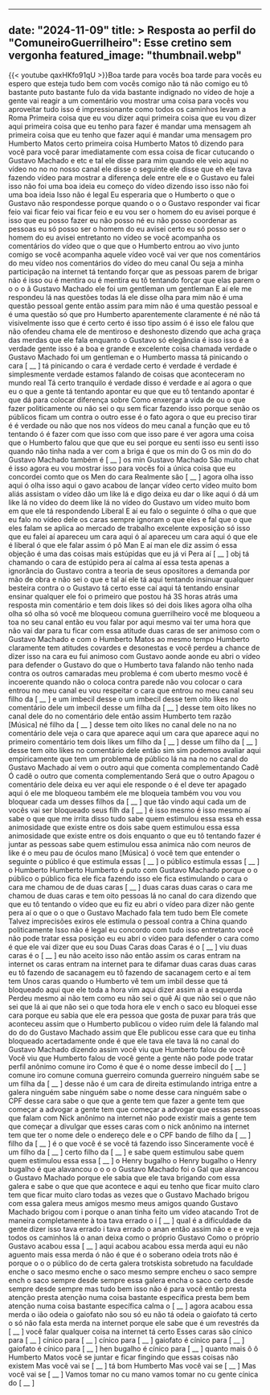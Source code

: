 
---
date: "2024-11-09"
title: > 
    Resposta ao perfil do "ComuneiroGuerrilheiro": Esse cretino sem vergonha
featured_image: "thumbnail.webp"
---
{{< youtube qaxHKfo91qU >}}Boa tarde para vocês boa tarde para
vocês eu espero que esteja tudo bem com
vocês comigo não tá não comigo eu tô
bastante puto bastante fulo da vida
bastante indignado no vídeo de hoje a
gente vai reagir a um comentário vou
mostrar uma coisa para vocês vou
aproveitar tudo isso é impressionante
como todos os caminhos levam a Roma
Primeira coisa que eu vou dizer aqui
primeira coisa que eu vou dizer aqui
primeira coisa que eu tenho para fazer é
mandar uma mensagem
ah primeira coisa que eu tenho que fazer
aqui é mandar uma mensagem pro Humberto
Matos certo primeira coisa Humberto
Matos tô dizendo para você para você
parar imediatamente com essa coisa de
ficar cutucando o Gustavo Machado e etc
e tal ele disse para mim quando ele veio
aqui no vídeo no no no nosso canal ele
disse o seguinte ele disse que eh ele
tava fazendo vídeo para mostrar a
diferença dele entre ele e o Gustavo eu
falei isso não foi uma boa ideia eu
começo do vídeo dizendo isso isso não
foi uma boa ideia Isso não é legal Eu
esperaria que o Humberto o que o Gustavo
não respondesse porque quando o o o
Gustavo responder vai ficar feio vai
ficar feio vai ficar feio e eu vou ser o
homem do eu avisei porque é isso que eu
posso fazer eu não posso né eu não posso
coordenar as pessoas eu só posso ser o
homem do eu avisei certo eu só posso ser
o homem do eu avisei entretanto no vídeo
se você acompanha os comentários do
vídeo que o que que o Humberto entrou ao
vivo junto comigo se você acompanha
aquele vídeo você vai ver que nos
comentários do meu vídeo nos comentários
do vídeo do meu canal Ou seja a minha
participação na internet tá tentando
forçar que as pessoas parem de brigar
não é isso ou é mentira ou é mentira eu
tô tentando forçar que elas parem o o o
o
ã Gustavo Machado ele foi um gentleman
um gentleman E aí ele me respondeu lá
nas questões todas lá ele disse olha
para mim não é uma questão pessoal gente
então assim para mim não é uma questão
pessoal e é uma questão só que pro
Humberto aparentemente claramente é né
não tá visivelmente isso que é
certo
certo é isso tipo assim ó é isso ele
falou que não ofendeu chama ele de
mentiroso e deshonesto dizendo que acha
graça das merdas que ele fala enquanto o
Gustavo só elegância é isso isso é a
verdade gente isso é a boa e grande e
excelente coisa chamada verdade o
Gustavo Machado foi um gentleman e o
Humberto massa tá pinicando o cara [ __ ]
tá pinicando o cara é verdade certo é
verdade é verdade é simplesmente verdade
estamos falando de coisas que
aconteceram no mundo real Tá
certo tranquilo é verdade
disso é verdade e aí agora o que eu o
que a gente tá tentando apontar eu que
que eu tô tentando apontar é que dá para
colocar diferença sobre Como enxergar a
vida de ou o que fazer politicamente ou
não sei o qu sem ficar fazendo isso
porque senão os públicos ficam um contra
o outro esse é o fato agora o que eu
preciso tirar é é verdade ou não que nos
nos vídeos do meu canal a função que eu
tô tentando ó é fazer com que isso com
que isso pare é ver
agora uma coisa que o Humberto falou que
que que eu sei porque eu senti isso eu
senti isso quando não tinha nada a ver
com a briga é que os min do G os min do
do Gustavo Machado também é [ __ ] os min
Gustavo Machado São muito chat é isso
agora eu vou mostrar isso para vocês foi
a única coisa que eu concordei comto que
os Men do cara Realmente são [ __ ] agora
olha isso aqui ó olha isso
aqui o gavo acabou de lançar vídeo certo
vídeo muito bom aliás assistam o vídeo
dão um like lá e digo deixa eu dar o
like aqui ó dá um like lá no vídeo do
deem like lá no vídeo do Gustavo um
vídeo muito bom em que ele tá
respondendo Liberal E aí eu falo o
seguinte ó olha o que que eu falo no
vídeo dele os caras sempre ignoram o que
eles
e fal que o que eles falam se aplica ao
mercado de trabalho excelente
exposição só isso que eu falei aí
apareceu um cara aqui ó aí apareceu um
cara aqui ó que ele é liberal ó que ele
falar assim ó pô Man E aí man ele diz
assim ó essa objeção é uma das coisas
mais estúpidas que eu já vi Pera aí
[ __ ] obj tá chamando o cara de estúpido
pera aí calma aí essa testa apenas a
ignorância do Gustavo contra a teoria de
seus opositores a demanda por mão de
obra e não sei o que e tal aí ele tá
aqui tentando insinuar qualquer besteira
contra o o Gustavo tá certo esse caí
aqui tá tentando ensinar ensinar
qualquer ele foi o primeiro que postou
há 3S horas atrás uma resposta min
comentário e tem dois likes só dei dois
likes agora olha olha olha
só olha
só você me bloqueou comuna guerrilheiro
você me bloqueou a toa no seu canal
então eu vou falar por aqui mesmo vai
ter uma hora que não vai dar para tu
ficar com essa atitude duas
caras de ser animoso com o Gustavo
Machado e com o Humberto Matos ao mesmo
tempo
Humberto claramente tem atitudes
covardes e desonestas e você perdeu a
chance de dizer isso na cara eu fui
animoso com Gustavo aonde aonde eu abri
o vídeo para defender o Gustavo do que o
Humberto tava
falando não tenho nada contra os outros
camaradas meu problema é com uberto
mesmo você é incoerente quando não o
coloca contra parede não vou colocar o
cara entrou no meu canal eu vou
respeitar o cara que entrou no meu canal
seu filho da
[ __ ] e um imbecil desse o um imbecil
desse tem oito likes no comentário dele
um imbecil desse um filha da [ __ ] desse
tem oito likes no canal dele do no
comentário dele então assim Humberto tem
razão
[Música]
né filho da [ __ ] desse tem oito likes no
canal dele no na no comentário dele veja
o cara que aparece aqui um cara que
aparece aqui no primeiro comentário tem
dois likes um filho da [ __ ] desse um
filho da [ __ ] desse tem oito likes no
comentário dele então sim sim podemos
avaliar aqui empiricamente que tem um
problema de público lá na na no no canal
do Gustavo Machado aí vem o outro aqui
que comenta complementando Cadê Ó cadê o
outro que comenta
complementando Será que o outro Apagou o
comentário
dele deixa eu ver aqui ele responde o é
el deve ter apagado aqui ó ele me
bloqueou também ele me bloqueia também
vou vou vou bloquear cada um desses
filhos da [ __ ] que tão vindo aqui cada
um de vocês vai ser bloqueado seus filh
da [ __ ] é isso mesmo é isso mesmo aí
sabe o que que me irrita disso tudo sabe
quem estimulou essa essa
eh essa animosidade que existe entre os
dois sabe quem estimulou
essa essa animosidade que existe entre
os dois enquanto o que eu tô tentando
fazer é juntar as pessoas sabe quem
estimulou essa animica
não com neuros de like é o meu pau de
óculos mano
[Música]
ó você tem que entender o seguinte o
público é que estimula essas [ __ ] o
público estimula essas [ __ ] o Humberto
Humberto Humberto é puto com Gustavo
Machado porque o o
público o público fica ele fica fazendo
isso ele fica estimulando o cara o cara
me chamou de de duas caras [ __ ] duas
caras duas caras o cara me chamou de
duas caras e tem oito pessoas lá no
canal do cara dizendo que que eu tô
tentando o vídeo que eu fiz eu abri o
vídeo para dizer não gente pera aí o que
o o que o Gustavo Machado fala tem tudo
bem Ele comete Talvez imprecisões exiros
ele estimula o pessoal contra a China
quando politicamente Isso não é legal eu
concordo com tudo isso entretanto você
não pode tratar essa posição eu eu abri
o vídeo para defender o cara como é que
ele vai dizer que eu sou Duas Caras doas
Caras é o [ __ ] viu duas caras é o
[ __ ] eu não aceito isso não então
assim os caras entram na internet os
caras entram na internet para te difamar
duas caras duas caras eu tô fazendo de
sacanagem eu tô fazendo de
sacanagem certo e aí tem tem Unos caras
quando o Humberto vê tem um imbil desse
que tá bloqueado aqui que ele toda a
hora vim aqui dizer assim ai a esquerda
Perdeu mesmo ai não tem como eu não sei
o quê Ai que não sei o que não sei que
lá ai que não sei o que toda hora ele v
ench o saco eu bloquei esse cara porque
eu sabia que ele era pessoa que gosta de
puxar para trás que aconteceu assim que
o Humberto publicou o vídeo ruim dele lá
falando mal do do do Gustavo Machado
assim que Ele publicou esse cara que eu
tinha bloqueado acertadamente onde é que
ele tava ele tava lá no canal do Gustavo
Machado dizendo assim você viu que
Humberto falou de
você Você viu que Humberto falou de você
gente a gente não pode pode tratar
perfil anônimo comune iro Como é que é o
nome desse imbecil do [ __ ] comune iro
comune comuna guerreiro comunda
guerreiro ninguém sabe se um filha da
[ __ ] desse não é um cara de direita
estimulando intriga entre a galera
ninguém sabe ninguém sabe o nome desse
cara ninguém sabe o CPF desse cara sabe
o que que a gente tem que fazer a gente
tem que começar a advogar a gente tem
que começar a advogar que essas pessoas
que falam com Nick anônimo na internet
não pode existir mais a gente tem que
começar a divulgar que esses caras com o
nick anônimo na internet tem que ter o
nome dele o endereço dele e o CPF bando
de filho da [ __ ] filho da [ __ ] é o que
você é se você tá fazendo isso
Sinceramente você é um filho da
[ __ ] certo filho da [ __ ] e sabe quem
estimulou sabe quem quem estimulou essa
essa [ __ ] o Henry bugalho o Henry
bugalho o Henry bugalho é que alavancou
o o
o
o Gustavo Machado foi o Gal que
alavancou o Gustavo Machado porque ele
sabia que ele tava brigando com essa
galera e sabe o que que que acontece e
aqui eu tenho que ficar muito claro tem
que ficar muito claro todas as vezes que
o Gustavo Machado brigou com essa galera
meus amigos mesmo meus amigos quando
Gustavo Machado brigou com i porque o
anan tinha feito um vídeo atacando Trot
de maneira completamente à toa tava
errado o i [ __ ] qual é a dificuldade
da gente dizer isso tava errado i
tava errado o anan então assim não e e e
veja todos os caminhos lá o anan deixa
como o próprio Gustavo Como o próprio
Gustavo acabou essa [ __ ] aqui acabou
acabou essa merda aqui eu não aguento
mais essa merda
ó não é que é o soberano odeia trots não
é porque o o o público do de certa
galera trotskista sobretudo na faculdade
enche o saco mesmo enche o saco mesmo
sempre encheu o saco sempre ench o saco
sempre desde sempre essa galera encha o
saco certo desde sempre desde sempre mas
tudo bem isso não é para você então
presta atenção presta atenção numa coisa
bastante específica presta bem bem
atenção numa coisa bastante
específica calma o [ __ ] agora acabou
essa merda o ião odeia o gaiofato não
sou só eu não tá odeia o gaiofato tá
certo o só não fala esta merda na
internet porque ele sabe que é um
revestrés da [ __ ] você falar qualquer
coisa na internet tá
certo Esses caras são cínico para
[ __ ] cínico para
[ __ ] cínico para [ __ ] gaiofato é
cínico para [ __ ] gaiofato é cínico
para [ __ ] hen bugalho é cínico para
[ __ ] quanto mais ô ô Humberto Matos
você se juntar e ficar fingindo que
essas coisas não existem Mas você vai se
[ __ ] tá bom Humberto Mas você vai se
[ __ ] Mas você vai se
[ __ ] Vamos tomar no cu mano vamos tomar
no cu gente cínica do [ __ ]